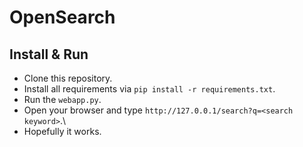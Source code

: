 # OpenSearch

## Install & Run
 - Clone this repository.
 - Install all requirements via `pip install -r requirements.txt`.
 - Run the `webapp.py`.
 - Open your browser and type `http://127.0.0.1/search?q=<search keyword>`.\
 - Hopefully it works.